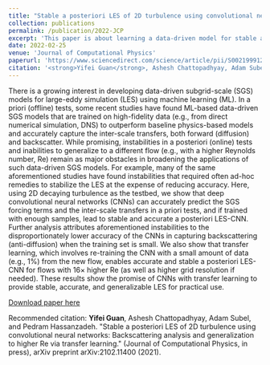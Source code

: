 ```yaml
---
title: "Stable a posteriori LES of 2D turbulence using convolutional neural networks: Backscattering analysis and generalization to higher Re via transfer learning"
collection: publications
permalink: /publication/2022-JCP
excerpt: 'This paper is about learning a data-driven model for stable and accurate online LES of decaying 2D turbulence.'
date: 2022-02-25
venue: 'Journal of Computational Physics'
paperurl: 'https://www.sciencedirect.com/science/article/pii/S0021999122001528?via%3Dihub'
citation: '<strong>Yifei Guan</strong>, Ashesh Chattopadhyay, Adam Subel, and Pedram Hassanzadeh. "Stable a posteriori LES of 2D turbulence using convolutional neural networks: Backscattering analysis and generalization to higher Re via transfer learning." (Journal of Computational Physics, in press), arXiv preprint arXiv:2102.11400 (2021).'
---
```

There is a growing interest in developing data-driven subgrid-scale (SGS) models for large-eddy simulation (LES) using machine learning (ML). In a priori (offline) tests, some recent studies have found ML-based data-driven SGS models that are trained on high-fidelity data (e.g., from direct numerical simulation, DNS) to outperform baseline physics-based models and accurately capture the inter-scale transfers, both forward (diffusion) and backscatter. While promising, instabilities in a posteriori (online) tests and inabilities to generalize to a different flow (e.g., with a higher Reynolds number, Re) remain as major obstacles in broadening the applications of such data-driven SGS models. For example, many of the same aforementioned studies have found instabilities that required often ad-hoc remedies to stabilize the LES at the expense of reducing accuracy. Here, using 2D decaying turbulence as the testbed, we show that deep convolutional neural networks (CNNs) can accurately predict the SGS forcing terms and the inter-scale transfers in a priori tests, and if trained with enough samples, lead to stable and accurate a posteriori LES-CNN. Further analysis attributes aforementioned instabilities to the disproportionately lower accuracy of the CNNs in capturing backscattering (anti-diffusion) when the training set is small. We also show that transfer learning, which involves re-training the CNN with a small amount of data (e.g., 1%) from the new flow, enables accurate and stable a posteriori LES-CNN for flows with 16× higher Re (as well as higher grid resolution if needed). These results show the promise of CNNs with transfer learning to provide stable, accurate, and generalizable LES for practical use.

[Download paper here](https://www.sciencedirect.com/science/article/pii/S0021999122001528?via%3Dihub)

Recommended citation: <strong>Yifei Guan</strong>, Ashesh Chattopadhyay, Adam Subel, and Pedram Hassanzadeh. "Stable a posteriori LES of 2D turbulence using convolutional neural networks: Backscattering analysis and generalization to higher Re via transfer learning." (Journal of Computational Physics, in press), arXiv preprint arXiv:2102.11400 (2021).

